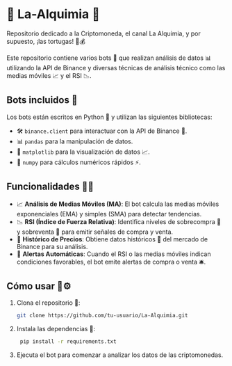 # 🐢 La-Alquimia 🐢
Repositorio dedicado a la Criptomoneda, el canal La Alquimia, y por supuesto, ¡las tortugas! 🐢💰

Este repositorio contiene varios bots 🤖 que realizan análisis de datos 📊 utilizando la API de Binance y diversas técnicas de análisis técnico como las medias móviles 📈 y el RSI 📉.

## Bots incluidos 🐍
Los bots están escritos en Python 🐍 y utilizan las siguientes bibliotecas:
- 🛠 `binance.client` para interactuar con la API de Binance 🔗.
- 📊 `pandas` para la manipulación de datos.
- 🎨 `matplotlib` para la visualización de datos 📈.
- 🧮 `numpy` para cálculos numéricos rápidos ⚡.

## Funcionalidades 🐢✨
- 📈 **Análisis de Medias Móviles (MA)**: El bot calcula las medias móviles exponenciales (EMA) y simples (SMA) para detectar tendencias.
- 📉 **RSI (Índice de Fuerza Relativa)**: Identifica niveles de sobrecompra 🔺 y sobreventa 🔻 para emitir señales de compra y venta.
- 📡 **Histórico de Precios**: Obtiene datos históricos 📅 del mercado de Binance para su análisis.
- 🚨 **Alertas Automáticas**: Cuando el RSI o las medias móviles indican condiciones favorables, el bot emite alertas de compra o venta 🛎️.

## Cómo usar 🐢⚙️
1. Clona el repositorio 🐢:
   ```bash
   git clone https://github.com/tu-usuario/La-Alquimia.git
   ```
2. Instala las dependencias 🐢:
   ```bash
    pip install -r requirements.txt
    ```
3. Ejecuta el bot para comenzar a analizar los datos de las criptomonedas.